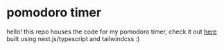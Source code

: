 # pomodoro timer

hello! this repo houses the code for my pomodoro timer, check it out [here](https://pomodoro.bnguyen.ca)
built using next.js/typescript and tailwindcss :)
